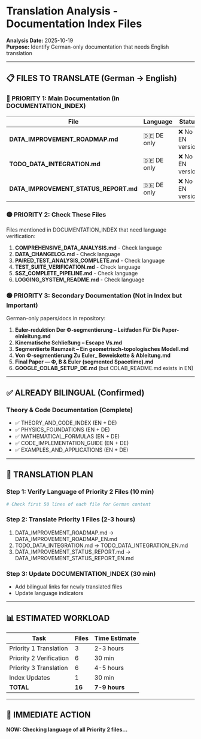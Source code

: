 # Translation Analysis - Documentation Index Files

**Analysis Date:** 2025-10-19  
**Purpose:** Identify German-only documentation that needs English translation

---

## 📋 FILES TO TRANSLATE (German → English)

### 🔴 PRIORITY 1: Main Documentation (in DOCUMENTATION_INDEX)

| File | Language | Status | Action |
|------|----------|--------|--------|
| **DATA_IMPROVEMENT_ROADMAP.md** | 🇩🇪 DE only | ❌ No EN version | TRANSLATE |
| **TODO_DATA_INTEGRATION.md** | 🇩🇪 DE only | ❌ No EN version | TRANSLATE |
| **DATA_IMPROVEMENT_STATUS_REPORT.md** | 🇩🇪 DE only | ❌ No EN version | TRANSLATE |

### 🟡 PRIORITY 2: Check These Files

Files mentioned in DOCUMENTATION_INDEX that need language verification:

1. **COMPREHENSIVE_DATA_ANALYSIS.md** - Check language
2. **DATA_CHANGELOG.md** - Check language
3. **PAIRED_TEST_ANALYSIS_COMPLETE.md** - Check language
4. **TEST_SUITE_VERIFICATION.md** - Check language
5. **SSZ_COMPLETE_PIPELINE.md** - Check language
6. **LOGGING_SYSTEM_README.md** - Check language

### 🟢 PRIORITY 3: Secondary Documentation (Not in Index but Important)

German-only papers/docs in repository:

1. **Euler-reduktion Der Φ‑segmentierung – Leitfaden Für Die Paper-einleitung.md**
2. **Kinematische Schließung – Escape Vs.md**
3. **Segmentierte Raumzeit – Ein geometrisch-topologisches Modell.md**
4. **Von Φ‑segmentierung Zu Euler_ Beweiskette & Ableitung.md**
5. **Final Paper — Φ, Β & Euler (segmented Spacetime).md**
6. **GOOGLE_COLAB_SETUP_DE.md** (but COLAB_README.md exists in EN)

---

## ✅ ALREADY BILINGUAL (Confirmed)

### Theory & Code Documentation (Complete)
- ✅ THEORY_AND_CODE_INDEX (EN + DE)
- ✅ PHYSICS_FOUNDATIONS (EN + DE)
- ✅ MATHEMATICAL_FORMULAS (EN + DE)
- ✅ CODE_IMPLEMENTATION_GUIDE (EN + DE)
- ✅ EXAMPLES_AND_APPLICATIONS (EN + DE)

---

## 🎯 TRANSLATION PLAN

### Step 1: Verify Language of Priority 2 Files (10 min)
```bash
# Check first 50 lines of each file for German content
```

### Step 2: Translate Priority 1 Files (2-3 hours)
1. DATA_IMPROVEMENT_ROADMAP.md → DATA_IMPROVEMENT_ROADMAP_EN.md
2. TODO_DATA_INTEGRATION.md → TODO_DATA_INTEGRATION_EN.md
3. DATA_IMPROVEMENT_STATUS_REPORT.md → DATA_IMPROVEMENT_STATUS_REPORT_EN.md

### Step 3: Update DOCUMENTATION_INDEX (30 min)
- Add bilingual links for newly translated files
- Update language indicators

---

## 📊 ESTIMATED WORKLOAD

| Task | Files | Time Estimate |
|------|-------|---------------|
| Priority 1 Translation | 3 | 2-3 hours |
| Priority 2 Verification | 6 | 30 min |
| Priority 3 Translation | 6 | 4-5 hours |
| Index Updates | 1 | 30 min |
| **TOTAL** | **16** | **7-9 hours** |

---

## 🚀 IMMEDIATE ACTION

**NOW: Checking language of all Priority 2 files...**

